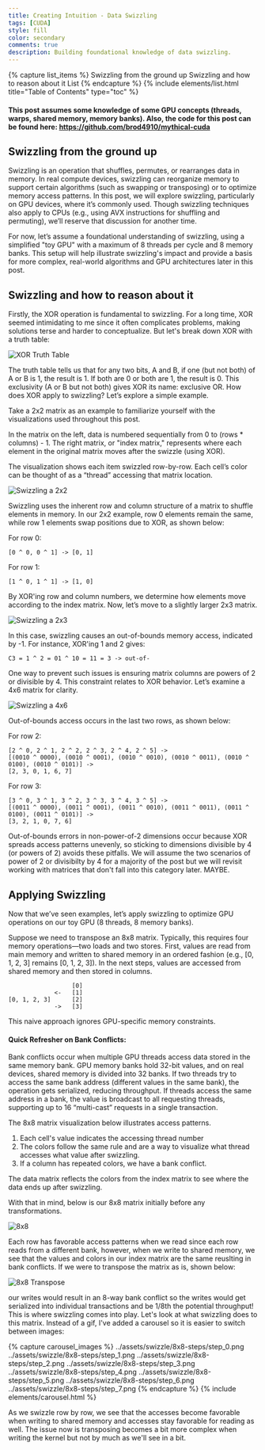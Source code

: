 ```yaml
---
title: Creating Intuition - Data Swizzling
tags: [CUDA]
style: fill
color: secondary
comments: true
description: Building foundational knowledge of data swizzling.
---
```

{% capture list_items %}
Swizzling from the ground up
Swizzling and how to reason about it
List
{% endcapture %}
{% include elements/list.html title="Table of Contents" type="toc" %}

#### This post assumes some knowledge of some GPU concepts (threads, warps, shared memory, memory banks). Also, the code for this post can be found here: https://github.com/brod4910/mythical-cuda

## Swizzling from the ground up
Swizzling is an operation that shuffles, permutes, or rearranges data in memory. In real compute devices, swizzling can reorganize memory to support certain algorithms (such as swapping or transposing) or to optimize memory access patterns. In this post, we will explore swizzling, particularly on GPU devices, where it’s commonly used. Though swizzling techniques also apply to CPUs (e.g., using AVX instructions for shuffling and permuting), we’ll reserve that discussion for another time.

For now, let’s assume a foundational understanding of swizzling, using a simplified "toy GPU" with a maximum of 8 threads per cycle and 8 memory banks. This setup will help illustrate swizzling's impact and provide a basis for more complex, real-world algorithms and GPU architectures later in this post.

## Swizzling and how to reason about it
Firstly, the XOR operation is fundamental to swizzling. For a long time, XOR seemed intimidating to me since it often complicates problems, making solutions terse and harder to conceptualize. But let's break down XOR with a truth table:

![XOR Truth Table](../assets/swizzle/xor-truth-trable.jpg)

The truth table tells us that for any two bits, A and B, if one (but not both) of A or B is 1, the result is 1. If both are 0 or both are 1, the result is 0. This exclusivity (A or B but not both) gives XOR its name: exclusive OR. How does XOR apply to swizzling? Let’s explore a simple example.

Take a 2x2 matrix as an example to familiarize yourself with the visualizations used throughout this post.

In the matrix on the left, data is numbered sequentially from 0 to (rows * columns) - 1. The right matrix, or "index matrix," represents where each element in the original matrix moves after the swizzle (using XOR).

The visualization shows each item swizzled row-by-row. Each cell’s color can be thought of as a “thread” accessing that matrix location.

![Swizzling a 2x2](../assets/swizzle/matrix-xor-2x2.gif)

Swizzling uses the inherent row and column structure of a matrix to shuffle elements in memory. In our 2x2 example, row 0 elements remain the same, while row 1 elements swap positions due to XOR, as shown below:

For row 0:
```
[0 ^ 0, 0 ^ 1] -> [0, 1]
```

For row 1:

```
[1 ^ 0, 1 ^ 1] -> [1, 0]
```

By XOR'ing row and column numbers, we determine how elements move according to the index matrix. Now, let’s move to a slightly larger 2x3 matrix.

![Swizzling a 2x3](../assets/swizzle/matrix-xor-2x3.gif)

In this case, swizzling causes an out-of-bounds memory access, indicated by -1. For instance, XOR'ing 1 and 2 gives:
```
C3 = 1 ^ 2 = 01 ^ 10 = 11 = 3 -> out-of-
```

One way to prevent such issues is ensuring matrix columns are powers of 2 or divisible by 4. This constraint relates to XOR behavior. Let’s examine a 4x6 matrix for clarity.

![Swizzling a 4x6](../assets/swizzle/matrix-xor-4x6.gif)

Out-of-bounds access occurs in the last two rows, as shown below:

For row 2:

```
[2 ^ 0, 2 ^ 1, 2 ^ 2, 2 ^ 3, 2 ^ 4, 2 ^ 5] -> 
[(0010 ^ 0000), (0010 ^ 0001), (0010 ^ 0010), (0010 ^ 0011), (0010 ^ 0100), (0010 ^ 0101)] -> 
[2, 3, 0, 1, 6, 7]
```

For row 3:

```
[3 ^ 0, 3 ^ 1, 3 ^ 2, 3 ^ 3, 3 ^ 4, 3 ^ 5] ->
[(0011 ^ 0000), (0011 ^ 0001), (0011 ^ 0010), (0011 ^ 0011), (0011 ^ 0100), (0011 ^ 0101)] -> 
[3, 2, 1, 0, 7, 6]
```

Out-of-bounds errors in non-power-of-2 dimensions occur because XOR spreads access patterns unevenly, so sticking to dimensions divisible by 4 (or powers of 2) avoids these pitfalls. We will assume the two scenarios of power of 2 or divisibilty by 4 for a majority of the post but we will revisit working with matrices that don't fall into this category later. MAYBE.

## Applying Swizzling
Now that we’ve seen examples, let’s apply swizzling to optimize GPU operations on our toy GPU (8 threads, 8 memory banks).

Suppose we need to transpose an 8x8 matrix. Typically, this requires four memory operations—two loads and two stores. First, values are read from main memory and written to shared memory in an ordered fashion (e.g., [0, 1, 2, 3] remains [0, 1, 2, 3]). In the next steps, values are accessed from shared memory and then stored in columns.

```
                  [0]
             <-   [1]
[0, 1, 2, 3]      [2]
             ->   [3]
```

This naive approach ignores GPU-specific memory constraints.

#### Quick Refresher on Bank Conflicts:
Bank conflicts occur when multiple GPU threads access data stored in the same memory bank. GPU memory banks hold 32-bit values, and on real devices, shared memory is divided into 32 banks. If two threads try to access the same bank address (different values in the same bank), the operation gets serialized, reducing throughput. If threads access the same address in a bank, the value is broadcast to all requesting threads, supporting up to 16 “multi-cast” requests in a single transaction.

The 8x8 matrix visualization below illustrates access patterns. 

1. Each cell's value indicates the accessing thread number
2. The colors follow the same rule and are a way to visualize what thread accesses what value after swizzling.
3. If a column has repeated colors, we have a bank conflict.

The data matrix reflects the colors from the index matrix to see where the data ends up after swizzling.

With that in mind, below is our 8x8 matrix initially before any transformations.

![8x8](../assets/swizzle/8x8.png)

Each row has favorable access patterns when we read since each row reads from a different bank, however, when we write to shared memory, we see that the values and colors in our index matrix are the same reuslting in bank conflicts. If we were to transpose the matrix as is, shown below:

![8x8 Transpose](../assets/swizzle/8x8-transpose.png)

our writes would result in an 8-way bank conflict so the writes would get serialized into individual transactions and be 1/8th the potential throughput! This is where swizzling comes into play. Let's look at what swizzling does to this matrix. Instead of a gif, I've added a carousel so it is easier to switch between images:

{% capture carousel_images %}
../assets/swizzle/8x8-steps/step_0.png
../assets/swizzle/8x8-steps/step_1.png
../assets/swizzle/8x8-steps/step_2.png
../assets/swizzle/8x8-steps/step_3.png
../assets/swizzle/8x8-steps/step_4.png
../assets/swizzle/8x8-steps/step_5.png
../assets/swizzle/8x8-steps/step_6.png
../assets/swizzle/8x8-steps/step_7.png
{% endcapture %}
{% include elements/carousel.html %}

As we swizzle row by row, we see that the accesses become favorable when writing to shared memory and accesses stay favorable for reading as well. The issue now is transposing becomes a bit more complex when writing the kernel but not by much as we'll see in a bit.

